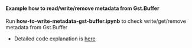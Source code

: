 #### Example how to read/write/remove metadata from Gst.Buffer


Run **how-to-write-metadata-gst-buffer.ipynb** to check write/get/remove metadata from Gst.Buffer

* Detailed code explanation is [here]()

